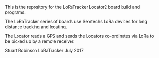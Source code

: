 This is the repository for the LoRaTracker Locator2 board build and programs. 

The LoRaTracker series of boards use Semtechs LoRa devices for long distance tracking and locating.

The Locator reads a GPS and sends the Locators co-ordinates via LoRa to be picked up by a remote receiver.

Stuart Robinson
LoRaTracker
July 2017
